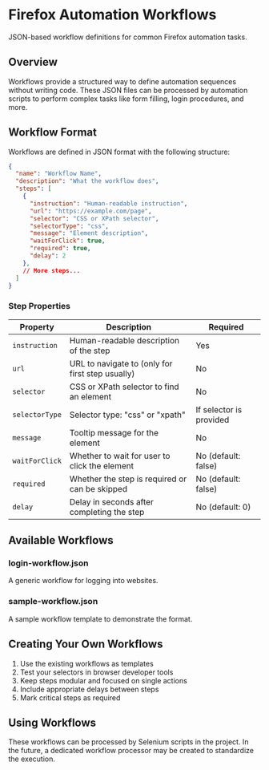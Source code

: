 # Firefox Automation Workflows

JSON-based workflow definitions for common Firefox automation tasks.

## Overview

Workflows provide a structured way to define automation sequences without writing code. These JSON files can be processed by automation scripts to perform complex tasks like form filling, login procedures, and more.

## Workflow Format

Workflows are defined in JSON format with the following structure:

```json
{
  "name": "Workflow Name",
  "description": "What the workflow does",
  "steps": [
    {
      "instruction": "Human-readable instruction",
      "url": "https://example.com/page",
      "selector": "CSS or XPath selector",
      "selectorType": "css",
      "message": "Element description",
      "waitForClick": true,
      "required": true,
      "delay": 2
    },
    // More steps...
  ]
}
```

### Step Properties

| Property | Description | Required |
|----------|-------------|----------|
| `instruction` | Human-readable description of the step | Yes |
| `url` | URL to navigate to (only for first step usually) | No |
| `selector` | CSS or XPath selector to find an element | No |
| `selectorType` | Selector type: "css" or "xpath" | If selector is provided |
| `message` | Tooltip message for the element | No |
| `waitForClick` | Whether to wait for user to click the element | No (default: false) |
| `required` | Whether the step is required or can be skipped | No (default: false) |
| `delay` | Delay in seconds after completing the step | No (default: 0) |

## Available Workflows

### login-workflow.json

A generic workflow for logging into websites.

### sample-workflow.json

A sample workflow template to demonstrate the format.

## Creating Your Own Workflows

1. Use the existing workflows as templates
2. Test your selectors in browser developer tools
3. Keep steps modular and focused on single actions
4. Include appropriate delays between steps
5. Mark critical steps as required

## Using Workflows

These workflows can be processed by Selenium scripts in the project. In the future, a dedicated workflow processor may be created to standardize the execution.
